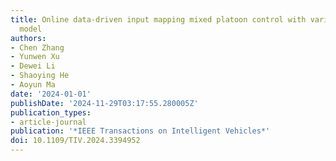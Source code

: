 ```yaml
---
title: Online data-driven input mapping mixed platoon control with variable order
  model
authors:
- Chen Zhang
- Yunwen Xu
- Dewei Li
- Shaoying He
- Aoyun Ma
date: '2024-01-01'
publishDate: '2024-11-29T03:17:55.280005Z'
publication_types:
- article-journal
publication: '*IEEE Transactions on Intelligent Vehicles*'
doi: 10.1109/TIV.2024.3394952
---
```

